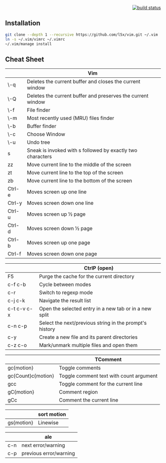<p align="right">
    <a href="https://travis-ci.org/l5x/vim">
        <img src="https://travis-ci.org/l5x/vim.svg?branch=master"
             alt="build status">
    </a>
</p>

## Installation

```sh
git clone --depth 1 --recursive https://github.com/l5x/vim.git ~/.vim
ln -s ~/.vim/vimrc ~/.vimrc
~/.vim/manage install
```

## Cheat Sheet

|                | Vim
|             ---|---
| \\-q           | Deletes the current buffer and closes the current window
| \\-Q           | Deletes the current buffer and preserves the current window
| \\-f           | File finder
| \\-m           | Most recently used (MRU) files finder
| \\-b           | Buffer finder
| \\-c           | Choose Window
| \\-u           | Undo tree
| s              | Sneak is invoked with s followed by exactly two characters
| zz             | Move current line to the middle of the screen
| zt             | Move current line to the top of the screen
| zb             | Move current line to the bottom of the screen
| Ctrl-e         | Moves screen up one line
| Ctrl-y         | Moves screen down one line
| Ctrl-u         | Moves screen up ½ page
| Ctrl-d         | Moves screen down ½ page
| Ctrl-b         | Moves screen up one page
| Ctrl-f         | Moves screen down one page

|                | CtrlP (open)
|             ---|---
| F5             | Purge the cache for the current directory
| c-f c-b        | Cycle between modes
| c-r            | Switch to regexp mode
| c-j c-k        | Navigate the result list
| c-t c-v c-x    | Open the selected entry in a new tab or in a new split
| c-n c-p        | Select the next/previous string in the prompt's history
| c-y            | Create a new file and its parent directories
| c-z c-o        | Mark/unmark multiple files and open them

|                    | TComment
|                 ---|---
| gc{motion}         | Toggle comments
| gc{Count}c{motion} | Toggle comment text with count argument
| gcc                | Toggle comment for the current line
| gC{motion}         | Comment region
| gCc                | Comment the current line

|                    | sort motion
|                 ---|---
| gs{motion}         | Linewise

|                    | ale
|                 ---|---
| c-n                | next error/warning
| c-p                | previous error/warning

